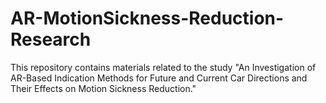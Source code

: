 # AR-MotionSickness-Reduction-Research
This repository contains materials related to the study "An Investigation of AR-Based Indication Methods for Future and Current Car Directions and Their Effects on Motion Sickness Reduction."
